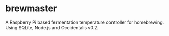 brewmaster
==========

A Raspberry Pi based fermentation temperature controller for homebrewing. Using SQLite, Node.js and Occidentalis v0.2.
